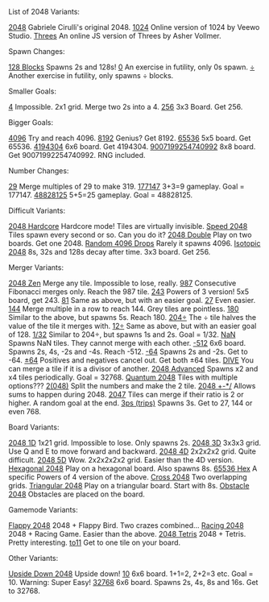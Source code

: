 List of 2048 Variants:

[2048](http://git.io/2048/) Gabriele Cirulli's original 2048.
[1024](http://1024game.org) Online version of 1024 by Veewo Studio.
[Threes](http://threesjs.com) An online JS version of Threes by Asher Vollmer.


Spawn Changes:

[128 Blocks](deepuzzles.github.io/128-blocks/) Spawns 2s and 128s!
[0](jefemagril.github.io/0/) An exercise in futility, only 0s spawn.
[÷](gold5472.github.io/divide/) Another exercise in futility, only spawns ÷ blocks.

Smaller Goals:

[4](phorque.github.io/4/) Impossible. 2x1 grid. Merge two 2s into a 4.
[256](http://aarextiaokhiao.github.io/Aarex2048/256.html) 3x3 Board. Get 256.

Bigger Goals:

[4096](http://martijnkorteweg.github.io/4096/) Try and reach 4096.
[8192](http://www.csie.ntu.edu.tw/~b01902112/8192/) Genius? Get 8192.
[65536](http://www.csie.ntu.edu.tw/~b01902112/65536/) 5x5 board. Get 65536.
[4194304](http://aarextiaokhiao.github.io/Aarex2048/4194304.html) 6x6 board. Get 4194304.
[9007199254740992](http://www.csie.ntu.edu.tw/~b01902112/9007199254740992/) 8x8 board. Get 90071992254740992. RNG included.

Number Changes:

[29](http://2048.malash.net/circus?lang=en_US) Merge multiples of 29 to make 319.
[177147](yuvadm.github.io/177147/) 3+3=9 gameplay. Goal = 177147.
[48828125](http://2048.malash.net/powersoffive?lang=en_US) 5+5=25 gameplay. Goal = 48828125.

Difficult Variants:

[2048 Hardcore](http://ehz.io/2048-hardcore/) Hardcore mode! Tiles are virtually invisible.
[Speed 2048](http://balderdash.github.io/2048/) Tiles spawn every second or so. Can you do it?
[2048 Double](http://baiqiang.github.io/2048-double/) Play on two boards. Get one 2048.
[Random 4096 Drops](http://orangefreeze.github.io/random-4096-drops/) Rarely it spawns 4096.
[Isotopic 2048](http://jamesmdonnelly.com/Isotopic256/) 8s, 32s and 128s decay after time. 3x3 board. Get 256.

Merger Variants:

[2048 Zen](http://adamharte.github.io/2048-zen/) Merge any tile. Impossible to lose, really.
[987](gold5472.github.io/987/) Consecutive Fibonacci merges only. Reach the 987 tile.
[243](gold5472.github.io/243/) Powers of 3 version! 5x5 board, get 243.
[81](errrepuzzles.github.io/81/) Same as above, but with an easier goal.
[27](deepuzzles.github.io/27/) Even easier.
[144](joezeng.github.io/144/) Merge multiple in a row to reach 144. Grey tiles are pointless.
[180](gold5472.github.io/180/) Similar to the above, but spawns 5s. Reach 180.
[204÷](hgentry.github.io/204div/) The ÷ tile halves the value of the tile it merges with.
[12÷](deepuzzles.github.io/12div/) Same as above, but with an easier goal of 128.
[1/32](errrepuzzles.github.io/1over32/) Similar to 204÷, but spawns 1s and 2s. Goal = 1/32.
[NaN](gold5472.github.io/NaN/) Spawns NaN tiles. They cannot merge with each other.
[-512](hgentry.github.io/-512/) 6x6 board. Spawns 2s, 4s, -2s and -4s. Reach -512.
[-64](gold5472.github.io/-64/) Spawns 2s and -2s. Get to -64.
[±64](cuviper.github.io/pm64/) Positives and negatives cancel out. Get both ±64 tiles.
[DIVE](alexfink.github.io/dive/) You can merge a tile if it is a divisor of another.
[2048 Advanced](http://baiqiang.github.io/2048-advanced/) Spawns x2 and x4 tiles periodically. Goal = 32768.
[Quantum 2048](http://uhyohyo.net/quantum2048/) Tiles with multiple options???
[2(048)](wegnerdesign.com/2048/) Split the numbers and make the 2 tile.
[2048 +-*/](frankh.github.io/2048/) Allows sums to happen during 2048.
[2047](catbert.github.io/2047/) Tiles can merge if their ratio is 2 or higher. A random goal at the end.
[3ps (trips)](errrepuzzles.github.io/3ps/) Spawns 3s. Get to 27, 144 or even 768.

Board Variants:

[2048 1D](http://tiansh.github.io/2048/) 1x21 grid. Impossible to lose. Only spawns 2s.
[2048 3D](baiqiang.github.io/2048-3d/) 3x3x3 grid. Use Q and E to move forward and backward.
[2048 4D](huonw.github.io/2048-4D/) 2x2x2x2 grid. Quite difficult.
[2048 5D](http://cesarkawakami.github.io/2048-5D/) Wow. 2x2x2x2x2 grid. Easier than the 4D version.
[Hexagonal 2048](deepuzzles.github.io/hexagonal-2048/) Play on a hexagonal board. Also spawns 8s.
[65536 Hex](gold5472.github.io/65536hex/) A specific Powers of 4 version of the above.
[Cross 2048](http://baiqiang.github.io/2048-cross/) Two overlapping grids.
[Triangular 2048](http://creativesparkstudios.com/triangular-2048/index.html) Play on a triangular board. Start with 8s.
[Obstacle 2048](doublebyte.ru/obstacle-2048/) Obstacles are placed on the board.

Gamemode Variants:

[Flappy 2048](hczhcz.github.io/flappy-2048/) 2048 + Flappy Bird. Two crazes combined...
[Racing 2048](hczhcz.github.io/racing-2048/) 2048 + Racing Game. Easier than the above.
[2048 Tetris](http://www.prat0318.com/2048-tetris/) 2048 + Tetris. Pretty interesting.
[to11](http://mcsdwvl.github.io/to11/) Get to one tile on your board.

Other Variants:

[Upside Down 2048](hczhcz.github.io/2048/) Upside down!
[10](orangefreeze.github.io/10/) 6x6 board. 1+1=2, 2+2=3 etc. Goal = 10. Warning: Super Easy!
[32768](gold5472.github.io/32768/) 6x6 board. Spawns 2s, 4s, 8s and 16s. Get to 32768.

